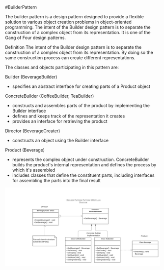 #BuilderPattern

The builder pattern is a design pattern designed to provide a flexible solution to various object creation problems in object-oriented programming. The intent of the Builder design pattern is to separate the construction of a complex object from its representation. It is one of the Gang of Four design patterns.

Definition
The intent of the Builder design pattern is to separate the construction of a complex object from its representation. By doing so the same construction process can create different representations.


The classes and objects participating in this pattern are:

Builder  (BeverageBuilder)
  - specifies an abstract interface for creating parts of a Product object

ConcreteBuilder  (CoffeeBuilder, TeaBuilder)
  - constructs and assembles parts of the product by implementing the Builder interface
  - defines and keeps track of the representation it creates
  - provides an interface for retrieving the product

Director  (BeverageCreater)
  - constructs an object using the Builder interface

Product  (Beverage)
  - represents the complex object under construction. ConcreteBuilder builds the product's internal representation and defines the process by which it's assembled
  - includes classes that define the constituent parts, including interfaces for assembling the parts into the final result

![UML of Beverage and related products implemented as an Builder Pattern ](Builder_pattern.png "UML class diagram of Builder Pattern")
